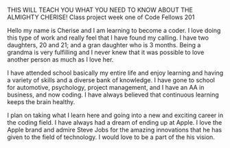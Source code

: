 THIS WILL TEACH YOU WHAT YOU NEED TO KNOW ABOUT THE ALMIGHTY CHERISE!
Class project week one of Code Fellows 201

Hello my name is Cherise and I am learning to become a coder. I love doing this type of work and really feel that I have found my calling. I have two daughters, 20 and 21; and a gran daughter who is 3 months. Being a grandma is very fulfilling and I never knew that it was possible to love another person as much as I love her.

I have attended school basically my entire life and enjoy learning and having a variety of skills and a diverse bank of knowledge. I have gone to school for automotive, psychology, project management, and I have an AA in business, and now coding. I have always believed that continuous learning keeps the brain healthy.

I plan on taking what I learn here and going into a new and exciting career in the coding field. I have always had a dream of ending up at Apple. I love the Apple brand and admire Steve Jobs for the amazing innovations that he has given to the field of technology. I would love to be a part of the his vision.
